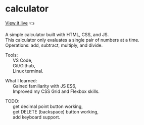 # calculator
[View it live](https://chrisnotthere.github.io/calculator/) :point_left:

A simple calculator built with HTML, CSS, and JS. <br />
This calculator only evaluates a single pair of numbers at a time. <br />
Operations: add, subtract, multiply, and divide.


Tools: <br />
    &nbsp;&nbsp;&nbsp;&nbsp;&nbsp;&nbsp;VS Code, <br />
    &nbsp;&nbsp;&nbsp;&nbsp;&nbsp;&nbsp;Git/Github, <br />
    &nbsp;&nbsp;&nbsp;&nbsp;&nbsp;&nbsp;Linux terminal. 


What I learned: <br />
    &nbsp;&nbsp;&nbsp;&nbsp;&nbsp;&nbsp;Gained familiarity with JS ES6, <br />
    &nbsp;&nbsp;&nbsp;&nbsp;&nbsp;&nbsp;Improved my CSS Grid and Flexbox skills. <br />


TODO: <br />
    &nbsp;&nbsp;&nbsp;&nbsp;&nbsp;&nbsp;get decimal point button working, <br />
    &nbsp;&nbsp;&nbsp;&nbsp;&nbsp;&nbsp;get DELETE (backspace) button working, <br />
    &nbsp;&nbsp;&nbsp;&nbsp;&nbsp;&nbsp;add keyboard support. <br />
